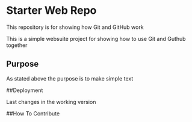 # Starter Web Repo

This repository is for showing how Git and GitHub work

This is a simple websuite project for showing how to use 
Git and Guthub together 


## Purpose

As stated above the purpose is to make simple text 


##Deployment

Last changes in the working version


##How To Contribute


